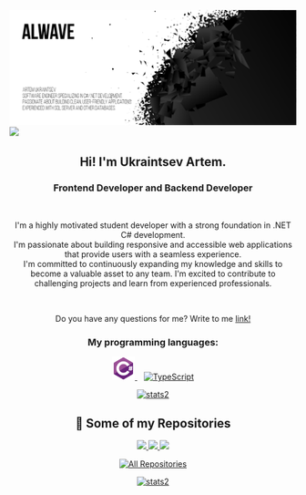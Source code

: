 <!---Hi, I am very pleased that you are interested in my Readme p.s ALWAVE --->
[![ALWAVE](https://github.com/ALWAVE/ALWAVE/blob/main/assets/alwave_header.png)](https://t.me/apicxzz)
![](https://readme-typing-svg.herokuapp.com?font=Montserrat&color=FFFFFF&lines=🤍🔗Hi,I'm+Ukraintsev+Artem+;I'm+a+Software+Engineer;I'm+.Net+Development;I'm+a+ALWAVE;I'm+a+Graphic+Designer;I'm+a+Backend+Developer)
<!---My programming language --->
<h2 align=center>Hi! I'm Ukraintsev Artem.</h2>
<h3 align=center>Frontend Developer and Backend Developer</h3>
<br>
<p align="center">I'm a highly motivated student developer with a strong foundation in .NET C# development.<br> I'm passionate about building responsive and accessible web applications that provide users with a seamless experience. <br>I'm committed to continuously expanding my knowledge and skills to become a valuable asset to any team. I'm excited to contribute to challenging projects and learn from experienced professionals.</p>
<br>
<p align="center">Do you have any questions for me? Write to me <a href="https://t.me/apicxzz" rel="noopener noreferrer" target="_blank">link!</a></p>
<h3 align="center">My programming languages:</h3>
<p align="center">
  <a href="https://learn.microsoft.com/en-us/dotnet/csharp/" target="_blank" rel="noreferrer">
    <img src="https://raw.githubusercontent.com/devicons/devicon/master/icons/csharp/csharp-original.svg" alt="C#" width="40" height="40"/>
  </a>
  &nbsp;&nbsp;
  <a href="https://www.typescriptlang.org/" target="_blank" rel="noreferrer">
    <img src="https://cdn.jsdelivr.net/gh/devicons/devicon/icons/typescript/typescript-plain.svg" alt="TypeScript" width="40" height="40"/>
  </a>
</p>

<!---Git hub my stats --->
<p align="center">
  <a href="https://github.com/ALWAVE">
    <img src="https://github-readme-stats.vercel.app/api?username=ALWAVE&show_icons=true&theme=radical" alt="stats2" /></a>
</p>
<!---Git hub my repositories --->
<h2 align=center>🔗 Some of my Repositories</h2>

<p align="center">
  <a href="https://github.com/ALWAVE/Waveify">
    <img width="278" src="https://denvercoder1-github-readme-stats.vercel.app/api/pin/?username=ALWAVE&repo=WAVEIFY&theme=react&bg_color=1F222E&title_color=8C63F7&icon_color=F8D866&hide_border=true&show_icons=true">
  </a>
  <a href="https://github.com/ALWAVE/LandReclamation">
    <img width="278" src="https://denvercoder1-github-readme-stats.vercel.app/api/pin/?username=ALWAVE&repo=LandReclamation&theme=react&bg_color=1F222E&title_color=8C63F7&icon_color=F8D866&hide_border=true&show_icons=true">
  </a>
 <a href="https://github.com/ALWAVE/my-portfolio">
    <img width="278" src="https://denvercoder1-github-readme-stats.vercel.app/api/pin/?username=ALWAVE&repo=my-portfolio&theme=react&bg_color=1F222E&title_color=8C63F7&icon_color=F8D866&hide_border=true&show_icons=true">
  </a>

 
</p>
<!---Git hub my all repositories --->
<p align="center">
  <a href="https://github.com/ALWAVE?tab=repositories"><img alt="All Repositories" title="All Repositories" src="https://custom-icon-badges.herokuapp.com/badge/-All%20Repos-2962FF?style=for-the-badge&logoColor=white&logo=repo"/></a>
</p>
<!---Git hub widget 2 --->
<p align="center">
  <a href="https://github.com/ALWAVE">
    <img src="https://github-readme-stats.vercel.app/api/top-langs/?username=ALWAVE&layout=compact&theme=tokyonight&show_icons=true" alt="stats2" /></a>
</p>

<!---
ALWAVE/ALWAVE is a ✨ special ✨ repository because its `README.md` (this file) appears on your GitHub profile.
You can click the Preview link to take a look at your changes.
--->

